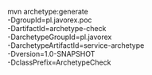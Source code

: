 mvn archetype:generate \
  -DgroupId=pl.javorex.poc \
  -DartifactId=archetype-check \
  -DarchetypeGroupId=pl.javorex \
  -DarchetypeArtifactId=service-archetype \
  -Dversion=1.0-SNAPSHOT \
  -DclassPrefix=ArchetypeCheck
